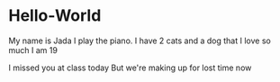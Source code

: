 # Hello-World
My name is Jada
I play the piano.
I have 2 cats and a dog that I love so much
I am 19

I missed you at class today
But we're making up for lost time now
